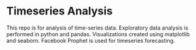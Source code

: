 # Timeseries Analysis

This repo is for analysis of time-series data. Exploratory data analysis is performed in python and pandas. Visualizations created using matplotlib and seaborn.
Facebook Prophet is used for timeseries forecasting.

